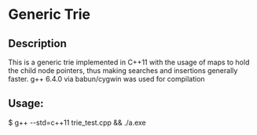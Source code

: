 # Generic Trie

## Description
This is a generic trie implemented in C++11 with the usage of maps to hold the child node pointers, thus making searches and insertions generally faster. g++ 6.4.0 via babun/cygwin was used for compilation

## Usage:

$ g++ --std=c++11 trie_test.cpp && ./a.exe
